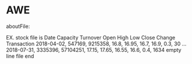 # AWE

aboutFile:

  EX. stock file is 
  Date		    Capacity	Turnover	Open      High      Low       Close     Change    Transaction
  2018-04-02,	547169,		9215358,	16.8,	  16.95,    16.7,     16.9,	    0.3,	  30
  ...
  2018-07-31,	3335396,	57104251,	17.15,	  17.65,    16.55,    16.6,     0.4,	  1634
  empty line
  file end
